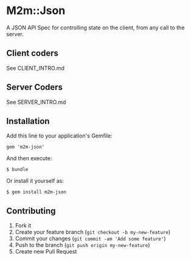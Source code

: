 # M2m::Json

A JSON API Spec for controlling state on the client, from any call to
the server.

## Client coders

See CLIENT_INTRO.md

## Server Coders

See SERVER_INTRO.md

## Installation

Add this line to your application's Gemfile:

    gem 'm2m-json'

And then execute:

    $ bundle

Or install it yourself as:

    $ gem install m2m-json


## Contributing

1. Fork it
2. Create your feature branch (`git checkout -b my-new-feature`)
3. Commit your changes (`git commit -am 'Add some feature'`)
4. Push to the branch (`git push origin my-new-feature`)
5. Create new Pull Request
